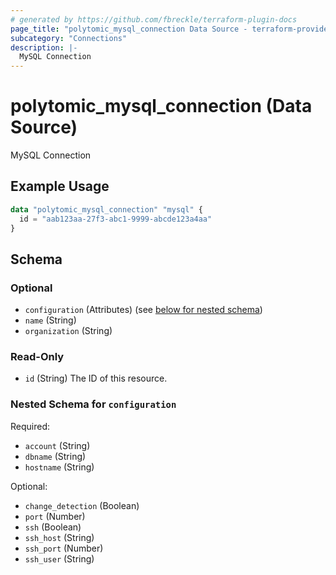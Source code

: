 ```yaml
---
# generated by https://github.com/fbreckle/terraform-plugin-docs
page_title: "polytomic_mysql_connection Data Source - terraform-provider-polytomic"
subcategory: "Connections"
description: |-
  MySQL Connection
---
```


# polytomic_mysql_connection (Data Source)

MySQL Connection

## Example Usage

```terraform
data "polytomic_mysql_connection" "mysql" {
  id = "aab123aa-27f3-abc1-9999-abcde123a4aa"
}
```

<!-- schema generated by tfplugindocs -->
## Schema

### Optional

- `configuration` (Attributes) (see [below for nested schema](#nestedatt--configuration))
- `name` (String)
- `organization` (String)

### Read-Only

- `id` (String) The ID of this resource.

<a id="nestedatt--configuration"></a>
### Nested Schema for `configuration`

Required:

- `account` (String)
- `dbname` (String)
- `hostname` (String)

Optional:

- `change_detection` (Boolean)
- `port` (Number)
- `ssh` (Boolean)
- `ssh_host` (String)
- `ssh_port` (Number)
- `ssh_user` (String)


